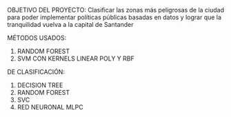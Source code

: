 OBJETIVO DEL PROYECTO:
Clasificar las zonas más peligrosas de la ciudad para poder implementar políticas públicas basadas en datos y lograr que la tranquilidad vuelva a la capital de Santander

MÉTODOS USADOS:
1. RANDOM FOREST
2. SVM CON KERNELS LINEAR POLY Y RBF


DE CLASIFICACIÓN:
1. DECISION TREE
2. RANDOM FOREST
3. SVC
4. RED NEURONAL MLPC
   
